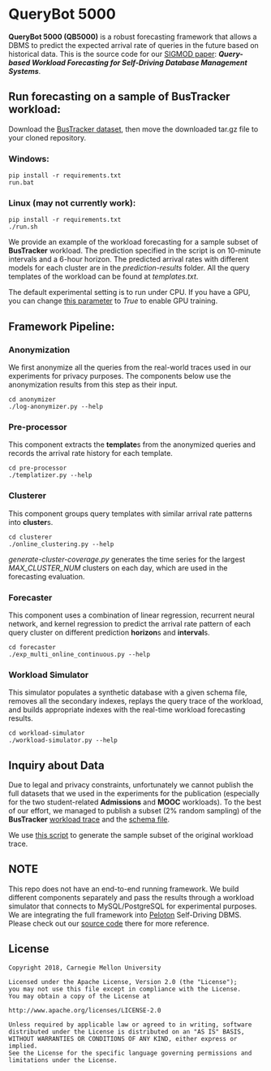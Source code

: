 # QueryBot 5000
**QueryBot 5000 (QB5000)** is a  robust forecasting framework that allows a DBMS to predict the expected arrival rate of queries
in the future based on historical data. This is the source code for our 
[SIGMOD paper](http://www.cs.cmu.edu/~malin199/publications/2018.forecasting.sigmod.pdf): **_Query-based Workload Forecasting for Self-Driving Database Management Systems_**.

## Run forecasting on a sample of BusTracker workload:
Download the [BusTracker dataset](https://drive.google.com/file/d/1imVPNXk8mGU0v9OOhdp0d9wFDuYqARwZ/view?usp=sharing), then move the downloaded tar.gz file to your cloned repository.
### Windows:
    pip install -r requirements.txt
    run.bat
### Linux (may not currently work):
    pip install -r requirements.txt
    ./run.sh
We provide an example of the workload forecasting for a sample subset of **BusTracker** workload. The prediction specified in the script is on 10-minute intervals and a 6-hour horizon. The predicted arrival rates with different models for each cluster are in the _prediction-results_ folder. All the query templates of the workload can be found at _templates.txt_.

The default experimental setting is to run under CPU. If you have a GPU, you can change [this parameter](https://github.com/malin1993ml/QueryBot5000/blob/master/forecaster/exp_multi_online_continuous.py#L101) to _True_ to enable GPU training.

## Framework Pipeline:

### Anonymization
We first anonymize all the queries from the real-world traces used in our experiments for privacy purposes. The components below use the anonymization results from this step as their input.

    cd anonymizer
    ./log-anonymizer.py --help
    
### Pre-processor
This component extracts the **template**s from the anonymized queries and records the arrival rate history for each template.

    cd pre-processor
    ./templatizer.py --help
    
### Clusterer
This component groups query templates with similar arrival rate patterns into **cluster**s.

    cd clusterer
    ./online_clustering.py --help
_generate-cluster-coverage.py_ generates the time series for the largest _MAX_CLUSTER_NUM_ clusters on each day, which are used in the forecasting evaluation.
    
### Forecaster
This component uses a combination of linear regression, recurrent neural network, and kernel regression to predict the arrival rate pattern of each query cluster on different prediction **horizon**s and **interval**s.

    cd forecaster
    ./exp_multi_online_continuous.py --help
 
### Workload Simulator
This simulator populates a synthetic database with a given schema file, removes all the secondary indexes, replays the query trace of the workload, and builds appropriate indexes with the real-time workload forecasting results.

    cd workload-simulator
    ./workload-simulator.py --help
    
## Inquiry about Data
Due to legal and privacy constraints, unfortunately we cannot publish the full datasets that we used in the experiments for the publication (especially for the two student-related **Admissions** and **MOOC** workloads). To the best of our effort, we managed to publish a subset (2% random sampling) of the **BusTracker** [workload trace](https://drive.google.com/file/d/1imVPNXk8mGU0v9OOhdp0d9wFDuYqARwZ/view?usp=sharing) and the [schema file](https://drive.google.com/file/d/1d4z3SAwIOmv_PJTlsUfPCNHxZu2r-g_O/view?usp=sharing).

We use [this script](https://github.com/malin1993ml/QueryBot5000/blob/master/anonymizer/run-sampler.sh) to generate the sample subset of the original workload trace.
    
## NOTE
This repo does not have an end-to-end running framework. We build different components separately and pass the results through a workload simulator that connects to MySQL/PostgreSQL for experimental purposes. We are integrating the full framework into [Peloton](http://pelotondb.io/) Self-Driving DBMS. Please check out our [source code](https://github.com/cmu-db/peloton/tree/master/src/include/brain) there for more reference.

## License
    Copyright 2018, Carnegie Mellon University

    Licensed under the Apache License, Version 2.0 (the "License");
    you may not use this file except in compliance with the License.
    You may obtain a copy of the License at

    http://www.apache.org/licenses/LICENSE-2.0

    Unless required by applicable law or agreed to in writing, software
    distributed under the License is distributed on an "AS IS" BASIS,
    WITHOUT WARRANTIES OR CONDITIONS OF ANY KIND, either express or implied.
    See the License for the specific language governing permissions and
    limitations under the License.
